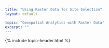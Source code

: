 ```yaml
---
title: "Using Raster Data for Site Selection"
layout: default

topic: "Geospatial Analytics with Raster Data"
excerpt: ""
---
```


{% include topic-header.html %}